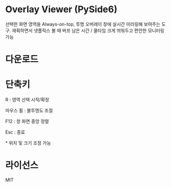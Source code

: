 # Overlay Viewer (PySide6)

선택한 화면 영역을 Always-on-top, 투명 오버레이 창에 실시간 미러링해 보여주는 도구.
재획하면서 넷플릭스 볼 때 버프 남은 시간 / 쿨타임 크게 띄워두고 편안한 모니터링 가능

# 다운로드


# 단축키

R : 영역 선택 시작/확정

마우스 휠 : 불투명도 조절

F12 : 창 화면 중앙 정렬

Esc : 종료

\* 위치 및 크기 조정 가능


# 라이선스

MIT